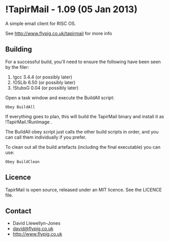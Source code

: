 # !TapirMail - 1.09 (05 Jan 2013)

A simple email client for RISC OS.

See http://www.flypig.co.uk/tapirmail for more info

## Building

For a successful build, you'll need to ensure the following have been seen by
the filer:

1. !gcc 3.4.4 (or possibly later)
2. !OSLib 6.50 (or possibly later)
3. !StubsG 0.04 (or possibly later)

Open a task window and execute the BuildAll script:

```
Obey BuildAll
```

If everything goes to plan, this will build the TapirMail binary and install
it as !TapirMail.!RunImage .

The BuildAll obey script just calls the other build scripts in order, and you
can call them individually if you prefer.

To clean out all the build artefacts (including the final executable) you can
use:

```
Obey BuildClean
```

## Licence

TapirMail is open source, released under an MIT licence. See the LICENCE
file.

## Contact

- David Llewellyn-Jones
- david@flypig.co.uk
- http://www.flypig.co.uk
